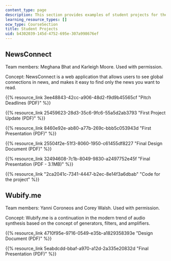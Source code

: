 ```yaml
---
content_type: page
description: This section provides examples of student projects for the course.
learning_resource_types: []
ocw_type: CourseSection
title: Student Projects
uid: b4302039-145d-4752-695e-307a998676ef
---
```


NewsConnect
-----------

Team members: Meghana Bhat and Karleigh Moore. Used with permission.

Concept: NewsConnect is a web application that allows users to see global connections in news, and makes it easy to find only the news you want to read.

{{% resource_link 3ee48843-42cc-a906-48d2-f9d9b45565cf "Pitch Deadlines (PDF)" %}}

{{% resource_link 25459623-28d3-35c6-9fc6-55a5d2ab3793 "First Project Update (PDF)" %}}

{{% resource_link 8460e92e-ab80-a77b-269c-bbb5c053943d "First Presentation (PDF)" %}}

{{% resource_link 25504f2e-51f3-8060-1950-c61455df8227 "Final Design Document (PDF)" %}}

{{% resource_link 32494608-7c1b-8049-9830-a2497752e45f "Final Presentation (PDF - 3.1MB)" %}}

{{% resource_link "2ca2041c-7341-4447-b2ec-8e14f3a6dbab" "Code for the project" %}}

Wubify.me
---------

Team members: Yanni Coroneos and Corey Walsh. Used with permission.

Concept: Wubify.me is a continuation in the modern trend of audio synthesis based on the concept of generators, filters, and amplifiers.  

{{% resource_link 4710f95e-9716-0549-e35b-a1829358393e "Design Document (PDF)" %}}

{{% resource_link 5eabdcdd-bbaf-a970-a12d-2a335e20832d "Final Presentation (PDF)" %}}